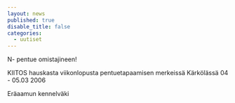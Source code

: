 ```yaml
---
layout: news
published: true
disable_title: false
categories: 
  - uutiset
---
```


N- pentue omistajineen!

KIITOS hauskasta viikonlopusta pentuetapaamisen merkeissä Kärkölässä 04 - 05.03 2006

Eräaamun kennelväki
